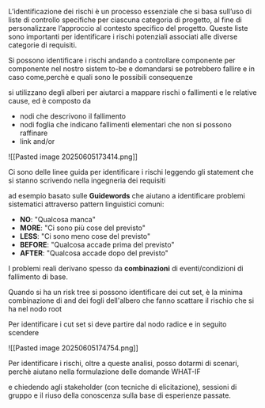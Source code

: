 L’identificazione dei rischi è un processo essenziale che si basa sull’uso di liste di controllo specifiche per ciascuna categoria di progetto, al fine di personalizzare l’approccio al contesto specifico del progetto. Queste liste sono importanti per identificare i rischi potenziali associati alle diverse categorie di requisiti.

Si possono identificare i rischi andando a controllare componente per componente nel nostro sistem to-be e domandarsi se potrebbero fallire e in caso come,perchè e quali sono le possibili consequenze

si utilizzano degli alberi per aiutarci a mappare rischi o fallimenti e le relative cause, ed è composto da 

- nodi che descrivono il fallimento
- nodi foglia che indicano fallimenti elementari che non si possono raffinare
- link and/or 


![[Pasted image 20250605173414.png]]

Ci sono delle linee guida per identificare i rischi leggendo gli statement che si stanno scrivendo nella ingegneria dei requisiti

ad esempio basato sulle **Guidewords** che aiutano a identificare problemi sistematici attraverso pattern linguistici comuni:

- **NO**: "Qualcosa manca"
- **MORE**: "Ci sono più cose del previsto"
- **LESS**: "Ci sono meno cose del previsto"
- **BEFORE**: "Qualcosa accade prima del previsto"
- **AFTER**: "Qualcosa accade dopo del previsto"

I problemi reali derivano spesso da **combinazioni** di eventi/condizioni di fallimento di base.

Quando si ha un risk tree si possono identificare dei cut set, è la minima combinazione di and dei fogli dell'albero che fanno scattare il rischio che si ha nel nodo root

Per identificare i cut set si deve partire dal nodo radice e in seguito scendere 

![[Pasted image 20250605174754.png]]

Per identificare i rischi, oltre a queste analisi, posso dotarmi di scenari, perchè aiutano nella formulazione delle domande WHAT-IF

e chiedendo agli stakeholder (con tecniche di elicitazione), sessioni di gruppo e il riuso della conoscenza sulla base di esperienze passate.
